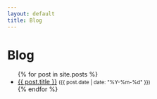 ```yaml
---
layout: default
title: Blog
---
```


<h1>Blog</h1>

<ul>
  {% for post in site.posts %}
    <li>
      <a href="{{ post.url }}">{{ post.title }}</a> <small>({{ post.date | date: "%Y-%m-%d" }})</small>
    </li>
  {% endfor %}
</ul>
